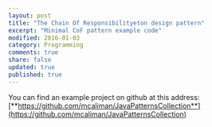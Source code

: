 ```yaml
---
layout: post
title: "The Chain Of Responsibilityeton design pattern"
excerpt: "Minimal CoF pattern example code"
modified: 2016-01-03
category: Programming
comments: true
share: false
updated: true
published: true
---
```



You can find an example project on github at this address:
[**https://github.com/mcaliman/JavaPatternsCollection**](https://github.com/mcaliman/JavaPatternsCollection)

